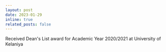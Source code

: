 ```yaml
---
layout: post
date: 2023-01-29
inline: true
related_posts: false
---
```

Received Dean's List award for Academic Year 2020/2021 at University of Kelaniya